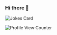 ### Hi there 👋 

<!--

Contributors Badge
![Your Repository's Stats](https://contrib.rocks/image?repo=GibzB/Python)

Random Joke Generator
-->
![Jokes Card](https://readme-jokes.vercel.app/api)

![Profile View Counter](https://komarev.com/ghpvc/?username=GibzB)

<!--
**GibzB/GibzB** is a ✨ _special_ ✨ repository because its `README.md` (this file) appears on your GitHub profile.

Here are some ideas to get you started:

- 🔭 I’m currently working on ...
- 🌱 I’m currently learning ...
- 👯 I’m looking to collaborate on ...
- 🤔 I’m looking for help with ...
- 💬 Ask me about ...
- 📫 How to reach me: ...
- 😄 Pronouns: ...
- ⚡ Fun fact: ...
-->
